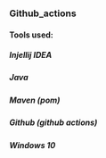 ### Github_actions
#### Tools used:
##### Injellij IDEA
##### Java
##### Maven (pom)
##### Github (github actions)
##### Windows 10
